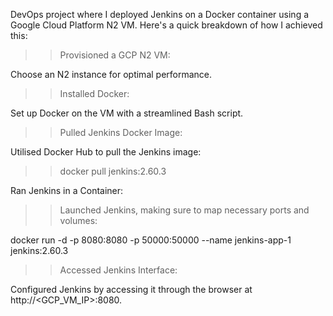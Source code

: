 DevOps project where I deployed Jenkins on a Docker container using a Google Cloud Platform N2 VM. Here's a quick breakdown of how I achieved this:


>>Provisioned a GCP N2 VM:

 Choose an N2 instance for optimal performance.

>>Installed Docker:

 Set up Docker on the VM with a streamlined Bash script.

>>Pulled Jenkins Docker Image:

 Utilised Docker Hub to pull the Jenkins image:

>>docker pull jenkins:2.60.3

 Ran Jenkins in a Container:

>>Launched Jenkins, making sure to map necessary ports and volumes:

 docker run -d -p 8080:8080 -p 50000:50000 --name jenkins-app-1 jenkins:2.60.3

>>Accessed Jenkins Interface:

 Configured Jenkins by accessing it through the browser at  http://<GCP_VM_IP>:8080.
